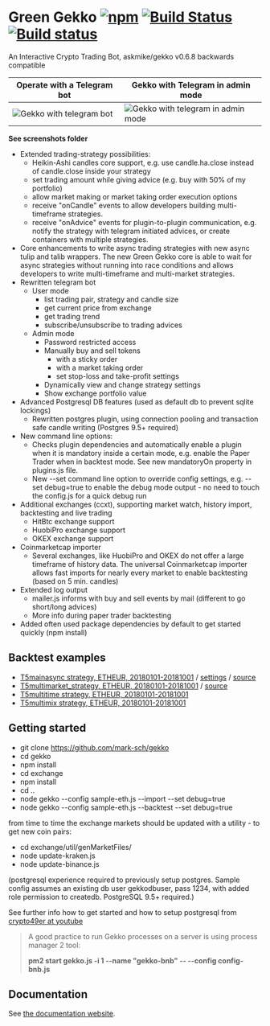 # Green Gekko [![npm](https://img.shields.io/npm/dm/gekko.svg)]() [![Build Status](https://travis-ci.org/askmike/gekko.png)](https://travis-ci.org/askmike/gekko) [![Build status](https://ci.appveyor.com/api/projects/status/github/askmike/gekko?branch=stable&svg=true)](https://ci.appveyor.com/project/askmike/gekko)

An Interactive Crypto Trading Bot, askmike/gekko v0.6.8 backwards compatible

| Operate with a Telegram bot | Gekko with Telegram in admin mode |
| ------------------------ | --------------------------------- |
| ![Gekko with telegram bot](https://github.com/mark-sch/gekko/raw/develop/screenshots/telegrambot-crypto-overview.jpg) | ![Gekko with telegram in admin mode](https://github.com/mark-sch/gekko/raw/develop/screenshots/telegrambot-admin-sell.jpg) |

**See screenshots folder**

- Extended trading-strategy possibilities:
   - Heikin-Ashi candles core support, e.g. use candle.ha.close instead of candle.close inside your strategy
   - set trading amount while giving advice (e.g. buy with 50% of my portfolio)
   - allow market making or market taking order execution options
   - receive "onCandle" events to allow developers building multi-timeframe strategies.
   - receive "onAdvice" events for plugin-to-plugin communication, e.g. notify the strategy with telegram initiated advices, or create containers with multiple strategies.
- Core enhancements to write async trading strategies with new async tulip and talib wrappers. The new Green Gekko core is able to wait for async strategies without running into race conditions and allows developers to write multi-timeframe and multi-market strategies.
- Rewritten telegram bot
  - User mode
    - list trading pair, strategy and candle size
    - get current price from exchange
    - get trading trend
    - subscribe/unsubscribe to trading advices
  - Admin mode
    - Password restricted access
    - Manually buy and sell tokens
       - with a sticky order
       - with a market taking order
       - set stop-loss and take-profit settings
    - Dynamically view and change strategy settings
    - Show exchange portfolio value
- Advanced Postgresql DB features (used as default db to prevent sqlite lockings)
  - Rewritten postgres plugin, using connection pooling and transaction safe candle writing (Postgres 9.5+ required)
- New command line options:
  - Checks plugin dependencies and automatically enable a plugin when it is mandatory inside a certain mode, e.g. enable the Paper Trader when in backtest mode. See new mandatoryOn property in plugins.js file.
  - New --set command line option to override config settings, e.g. --set debug=true to enable the debug mode output - no need to touch the config.js for a quick debug run
- Additional exchanges (ccxt), supporting market watch, history import, backtesting and live trading
  - HitBtc exchange support
  - HuobiPro exchange support
  - OKEX exchange support
- Coinmarketcap importer
  - Several exchanges, like HuobiPro and OKEX do not offer a large timeframe of history data. The universal Coinmarketcap importer allows fast imports for nearly every market to enable backtesting (based on 5 min. candles)
- Extended log output
    - mailer.js informs with buy and sell events by mail (different to go short/long advices)
    - More info during paper trader backtesting
- Added often used package dependencies by default to get started quickly (npm install)

## Backtest examples

- [T5mainasync strategy, ETHEUR, 20180101-20181001](https://git.io/fxgdH) / [settings](https://raw.githubusercontent.com/mark-sch/gekko/develop/sample-eth.js) / [source](https://raw.githubusercontent.com/mark-sch/gekko/develop/strategies/T5mainasync.js)
- [T5multimarket_strategy, ETHEUR, 20180101-20181001](https://git.io/fxrSq) / [source](https://raw.githubusercontent.com/mark-sch/gekko/develop/strategies/T5multimarket.js)
- [T5multitime strategy, ETHEUR, 20180101-20181001](https://git.io/fxrSa)
- [T5multimix strategy, ETHEUR, 20180101-20181001](https://git.io/fxrSb)

## Getting started

- git clone https://github.com/mark-sch/gekko
- cd gekko
- npm install
- cd exchange
- npm install
- cd ..
- node gekko --config sample-eth.js --import --set debug=true
- node gekko --config sample-eth.js --backtest --set debug=true

from time to time the exchange markets should be updated with a utility - to get new coin pairs:

- cd exchange/util/genMarketFiles/
- node update-kraken.js
- node update-binance.js

(postgresql experience required to previously setup postgres. Sample config assumes an existing db user gekkodbuser, pass 1234, with added role permission to createdb. PostgreSQL 9.5+ required.)

See further info how to get started and how to setup postgresql from [crypto49er at youtube](https://www.youtube.com/watch?v=vIqe-EPAMeU)

> A good practice to run Gekko processes on a server is using process manager 2 tool:
>
> **pm2 start gekko.js -i 1 --name "gekko-bnb" -- --config config-bnb.js**

## Documentation

See [the documentation website](https://gekko.wizb.it/docs/introduction/about_gekko.html).

